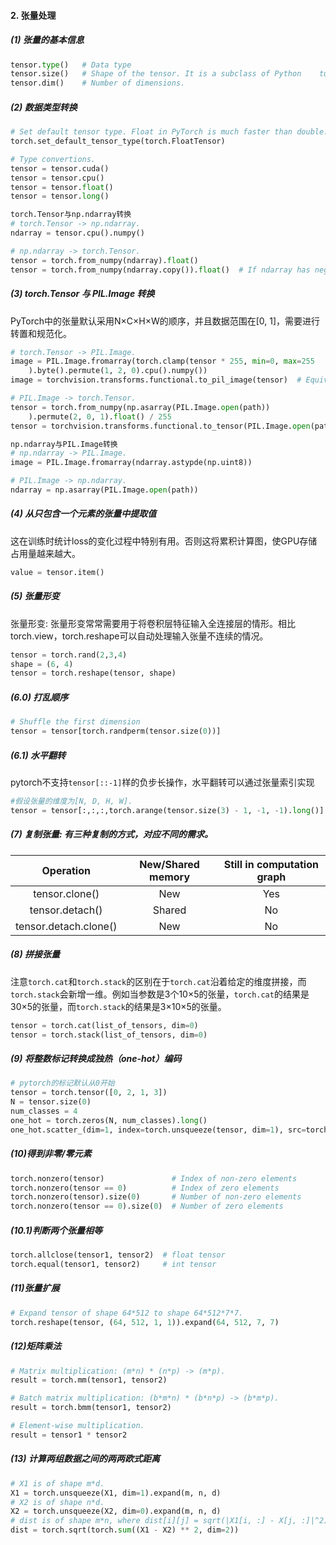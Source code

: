 #### 2. 张量处理

##### (1) 张量的基本信息

```python
tensor.type()   # Data type
tensor.size()   # Shape of the tensor. It is a subclass of Python    tuple
tensor.dim()    # Number of dimensions.
```

##### (2) 数据类型转换
```python
# Set default tensor type. Float in PyTorch is much faster than double.
torch.set_default_tensor_type(torch.FloatTensor)

# Type convertions.
tensor = tensor.cuda()
tensor = tensor.cpu()
tensor = tensor.float()
tensor = tensor.long()

torch.Tensor与np.ndarray转换
# torch.Tensor -> np.ndarray.
ndarray = tensor.cpu().numpy()

# np.ndarray -> torch.Tensor.
tensor = torch.from_numpy(ndarray).float()
tensor = torch.from_numpy(ndarray.copy()).float()  # If ndarray has negative stride
```

##### (3)  torch.Tensor 与 PIL.Image 转换

PyTorch中的张量默认采用N×C×H×W的顺序，并且数据范围在[0, 1]，需要进行转置和规范化。

```python
# torch.Tensor -> PIL.Image.
image = PIL.Image.fromarray(torch.clamp(tensor * 255, min=0, max=255
    ).byte().permute(1, 2, 0).cpu().numpy())
image = torchvision.transforms.functional.to_pil_image(tensor)  # Equivalently way

# PIL.Image -> torch.Tensor.
tensor = torch.from_numpy(np.asarray(PIL.Image.open(path))
    ).permute(2, 0, 1).float() / 255
tensor = torchvision.transforms.functional.to_tensor(PIL.Image.open(path))  # Equivalently way

np.ndarray与PIL.Image转换
# np.ndarray -> PIL.Image.
image = PIL.Image.fromarray(ndarray.astypde(np.uint8))

# PIL.Image -> np.ndarray.
ndarray = np.asarray(PIL.Image.open(path))
```

##### (4) 从只包含一个元素的张量中提取值

这在训练时统计loss的变化过程中特别有用。否则这将累积计算图，使GPU存储占用量越来越大。

```python
value = tensor.item()
```

##### (5) 张量形变

张量形变: 张量形变常常需要用于将卷积层特征输入全连接层的情形。相比torch.view，torch.reshape可以自动处理输入张量不连续的情况。

```python
tensor = torch.rand(2,3,4)
shape = (6, 4)
tensor = torch.reshape(tensor, shape)
```

##### (6.0) 打乱顺序

```python
# Shuffle the first dimension
tensor = tensor[torch.randperm(tensor.size(0))]  
```

#####  (6.1) 水平翻转

pytorch不支持`tensor[::-1]`样的负步长操作，水平翻转可以通过张量索引实现

```python
#假设张量的维度为[N, D, H, W].
tensor = tensor[:,:,:,torch.arange(tensor.size(3) - 1, -1, -1).long()]
```

##### (7) 复制张量: 有三种复制的方式，对应不同的需求。

| Operation           | New/Shared memory | Still in computation graph |
| :---------------------:| :-----------------:| :------------------: |
| tensor.clone()        | New               | Yes                    |
| tensor.detach()       | Shared            | No                   |
| tensor.detach.clone() | New               | No                         |

##### (8) 拼接张量

注意`torch.cat`和`torch.stack`的区别在于`torch.cat`沿着给定的维度拼接，而`torch.stack`会新增一维。例如当参数是3个10×5的张量，`torch.cat`的结果是30×5的张量，而`torch.stack`的结果是3×10×5的张量。

```python
tensor = torch.cat(list_of_tensors, dim=0)
tensor = torch.stack(list_of_tensors, dim=0)
```

##### (9) 将整数标记转换成独热（one-hot）编码  

```python
# pytorch的标记默认从0开始
tensor = torch.tensor([0, 2, 1, 3])
N = tensor.size(0)
num_classes = 4
one_hot = torch.zeros(N, num_classes).long()
one_hot.scatter_(dim=1, index=torch.unsqueeze(tensor, dim=1), src=torch.ones(N, num_classes).long())
```

##### (10)得到非零/零元素

```python
torch.nonzero(tensor)               # Index of non-zero elements
torch.nonzero(tensor == 0)          # Index of zero elements
torch.nonzero(tensor).size(0)       # Number of non-zero elements
torch.nonzero(tensor == 0).size(0)  # Number of zero elements
```

##### (10.1)判断两个张量相等

```python
torch.allclose(tensor1, tensor2)  # float tensor
torch.equal(tensor1, tensor2)     # int tensor
```

##### (11)张量扩展

```python
# Expand tensor of shape 64*512 to shape 64*512*7*7.
torch.reshape(tensor, (64, 512, 1, 1)).expand(64, 512, 7, 7)
```

##### (12)矩阵乘法

```python
# Matrix multiplication: (m*n) * (n*p) -> (m*p).
result = torch.mm(tensor1, tensor2)

# Batch matrix multiplication: (b*m*n) * (b*n*p) -> (b*m*p).
result = torch.bmm(tensor1, tensor2)

# Element-wise multiplication.
result = tensor1 * tensor2
```

##### (13) 计算两组数据之间的两两欧式距离

```python
# X1 is of shape m*d.
X1 = torch.unsqueeze(X1, dim=1).expand(m, n, d)
# X2 is of shape n*d.
X2 = torch.unsqueeze(X2, dim=0).expand(m, n, d)
# dist is of shape m*n, where dist[i][j] = sqrt(|X1[i, :] - X[j, :]|^2)
dist = torch.sqrt(torch.sum((X1 - X2) ** 2, dim=2))
```
